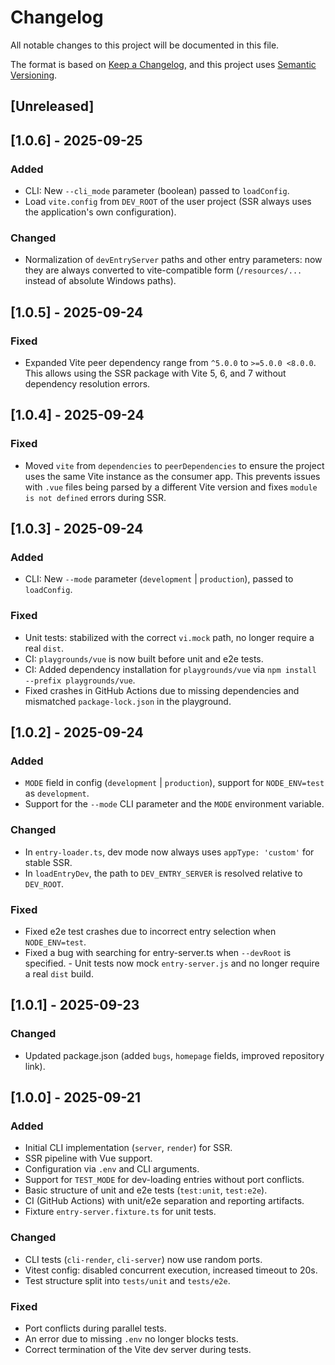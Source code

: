 # Changelog

All notable changes to this project will be documented in this file.

The format is based on [Keep a Changelog](https://keepachangelog.com/en/1.1.0/),
and this project uses [Semantic Versioning](https://semver.org/lang/en/).

## [Unreleased]

## [1.0.6] - 2025-09-25

### Added

-   CLI: New `--cli_mode` parameter (boolean) passed to `loadConfig`.
-   Load `vite.config` from `DEV_ROOT` of the user project (SSR always uses the application's own configuration).

### Changed

-   Normalization of `devEntryServer` paths and other entry parameters: now they are always converted to vite-compatible form (`/resources/...` instead of absolute Windows paths).

## [1.0.5] - 2025-09-24

### Fixed

-   Expanded Vite peer dependency range from `^5.0.0` to `>=5.0.0 <8.0.0`.
    This allows using the SSR package with Vite 5, 6, and 7 without dependency resolution errors.

## [1.0.4] - 2025-09-24

### Fixed

-   Moved `vite` from `dependencies` to `peerDependencies` to ensure the project uses the same Vite instance as the consumer app. This prevents issues with `.vue` files being parsed by a different Vite version and fixes `module is not defined` errors during SSR.

## [1.0.3] - 2025-09-24

### Added

-   CLI: New `--mode` parameter (`development` | `production`), passed to `loadConfig`.

### Fixed

-   Unit tests: stabilized with the correct `vi.mock` path, no longer require a real `dist`.
-   CI: `playgrounds/vue` is now built before unit and e2e tests.
-   CI: Added dependency installation for `playgrounds/vue` via `npm install --prefix playgrounds/vue`.
-   Fixed crashes in GitHub Actions due to missing dependencies and mismatched `package-lock.json` in the playground.

## [1.0.2] - 2025-09-24

### Added

-   `MODE` field in config (`development` | `production`), support for `NODE_ENV=test` as `development`.
-   Support for the `--mode` CLI parameter and the `MODE` environment variable.

### Changed

-   In `entry-loader.ts`, dev mode now always uses `appType: 'custom'` for stable SSR.
-   In `loadEntryDev`, the path to `DEV_ENTRY_SERVER` is resolved relative to `DEV_ROOT`.

### Fixed

-   Fixed e2e test crashes due to incorrect entry selection when `NODE_ENV=test`.
-   Fixed a bug with searching for entry-server.ts when `--devRoot` is specified. - Unit tests now mock `entry-server.js` and no longer require a real `dist` build.

## [1.0.1] - 2025-09-23

### Changed

-   Updated package.json (added `bugs`, `homepage` fields, improved repository link).

## [1.0.0] - 2025-09-21

### Added

-   Initial CLI implementation (`server`, `render`) for SSR.
-   SSR pipeline with Vue support.
-   Configuration via `.env` and CLI arguments.
-   Support for `TEST_MODE` for dev-loading entries without port conflicts.
-   Basic structure of unit and e2e tests (`test:unit`, `test:e2e`).
-   CI (GitHub Actions) with unit/e2e separation and reporting artifacts.
-   Fixture `entry-server.fixture.ts` for unit tests.

### Changed

-   CLI tests (`cli-render`, `cli-server`) now use random ports.
-   Vitest config: disabled concurrent execution, increased timeout to 20s.
-   Test structure split into `tests/unit` and `tests/e2e`.

### Fixed

-   Port conflicts during parallel tests.
-   An error due to missing `.env` no longer blocks tests.
-   Correct termination of the Vite dev server during tests.
